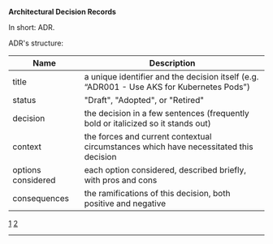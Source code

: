 **Architectural Decision Records**

In short: ADR.

ADR's structure:

| Name               | Description                                                                               |
| ------------------ | ----------------------------------------------------------------------------------------- |
| title              | a unique identifier and the decision itself (e.g. “ADR001 - Use AKS for Kubernetes Pods”) |
| status             | "Draft", "Adopted", or "Retired"                                                          |
| decision           | the decision in a few sentences (frequently bold or italicized so it stands out)          |
| context            | the forces and current contextual circumstances which have necessitated this decision     |
| options considered | each option considered, described briefly, with pros and cons                             |
| consequences       | the ramifications of this decision, both positive and negative                            |

[1](https://martinfowler.com/articles/scaling-architecture-conversationally.html)
[2](https://github.com/joelparkerhenderson/architecture-decision-record?utm_source=substack&utm_medium=email)

---
